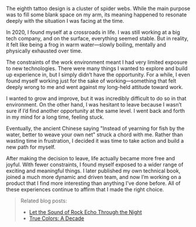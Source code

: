 The eighth tattoo design is a cluster of spider webs. While the main purpose was to fill some blank space on my arm, its meaning happened to resonate deeply with the situation I was facing at the time.

In 2020, I found myself at a crossroads in life. I was still working at a big tech company, and on the surface, everything seemed stable. But in reality, it felt like being a frog in warm water—slowly boiling, mentally and physically exhausted over time.

The constraints of the work environment meant I had very limited exposure to new technologies. There were many things I wanted to explore and build up experience in, but I simply didn’t have the opportunity. For a while, I even found myself working just for the sake of working—something that felt deeply wrong to me and went against my long-held attitude toward work.

I wanted to grow and improve, but it was incredibly difficult to do so in that environment. On the other hand, I was hesitant to leave because I wasn’t sure if I’d find another opportunity at the same level. I went back and forth in my mind for a long time, feeling stuck.

Eventually, the ancient Chinese saying "Instead of yearning for fish by the water, better to weave your own net" struck a chord with me. Rather than wasting time in frustration, I decided it was time to take action and build a new path for myself.

After making the decision to leave, life actually became more free and joyful. With fewer constraints, I found myself exposed to a wider range of exciting and meaningful things. I later published my own technical book, joined a much more dynamic and driven team, and now I’m working on a product that I find more interesting than anything I’ve done before. All of these experiences continue to affirm that I made the right choice.

> Related blog posts:
>
> - [Let the Sound of Rock Echo Through the Night](/en/article/my-five-years-working-at-netease)
> - [True Colors: A Decade](/en/article/true-colors-a-decade)
